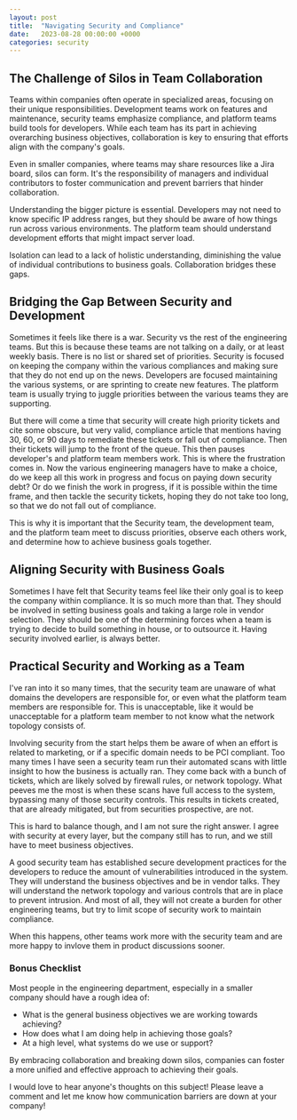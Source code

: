 ```yaml
---
layout: post
title:  "Navigating Security and Compliance"
date:   2023-08-28 00:00:00 +0000
categories: security
---
```


## The Challenge of Silos in Team Collaboration

Teams within companies often operate in specialized areas, focusing on their unique responsibilities. Development teams work on features and maintenance, security teams emphasize compliance, and platform teams build tools for developers. While each team has its part in achieving overarching business objectives, collaboration is key to ensuring that efforts align with the company's goals.

Even in smaller companies, where teams may share resources like a Jira board, silos can form. It's the responsibility of managers and individual contributors to foster communication and prevent barriers that hinder collaboration.

Understanding the bigger picture is essential. Developers may not need to know specific IP address ranges, but they should be aware of how things run across various environments. The platform team should understand development efforts that might impact server load.

Isolation can lead to a lack of holistic understanding, diminishing the value of individual contributions to business goals. Collaboration bridges these gaps.

## Bridging the Gap Between Security and Development

Sometimes it feels like there is a war. Security vs the rest of the engineering teams. But this is because these teams are not talking on a daily, or at least weekly basis. There is no list or shared set of priorities. Security is focused on keeping the company within the various compliances and making sure that they do not end up on the news. Developers are focused maintaining the various systems, or are sprinting to create new features. The platform team is usually trying to juggle priorities between the various teams they are supporting. 

But there will come a time that security will create high priority tickets and cite some obscure, but very valid, compliance article that mentions having 30, 60, or 90 days to remediate these tickets or fall out of compliance. Then their tickets will jump to the front of the queue. This then pauses developer's and platform team members work. This is where the frustration comes in. Now the various engineering managers have to make a choice, do we keep all this work in progress and focus on paying down security debt? Or do we finish the work in progress, if it is possible within the time frame, and then tackle the security tickets, hoping they do not take too long, so that we do not fall out of compliance. 

This is why it is important that the Security team, the development team, and the platform team meet to discuss priorities, observe each others work, and determine how to achieve business goals together.

## Aligning Security with Business Goals

Sometimes I have felt that Security teams feel like their only goal is to keep the company within compliance. It is so much more than that. They should be involved in setting business goals and taking a large role in vendor selection. They should be one of the determining forces when a team is trying to decide to build something in house, or to outsource it. Having security involved earlier, is always better. 

## Practical Security and Working as a Team

I've ran into it so many times, that the security team are unaware of what domains the developers are responsible for, or even what the platform team members are responsible for.
This is unacceptable, like it would be unacceptable for a platform team member to not know what the network topology consists of. 

Involving security from the start helps them be aware of when an effort is related to marketing, or if a specific domain needs to be PCI compliant. Too many times I have seen a security team run their automated scans with little insight to how the business is actually ran. They come back with a bunch of tickets, which are likely solved by firewall rules, or network topology. What peeves me the most is when these scans have full access to the system, bypassing many of those security controls. This results in tickets created, that are already mitigated, but from securities prospective, are not. 

This is hard to balance though, and I am not sure the right answer. I agree with security at every layer, but the company still has to run, and we still have to meet business objectives.

A good security team has established secure development practices for the developers to reduce the amount of vulnerabilities introduced in the system. They will understand the business objectives and be in vendor talks. They will understand the network topology and various controls that are in place to prevent intrusion. And most of all, they will not create a burden for other engineering teams, but try to limit scope of security work to maintain compliance. 

When this happens, other teams work more with the security team and are more happy to invlove them in product discussions sooner.


### Bonus Checklist

Most people in the engineering department, especially in a smaller company should have a rough idea of:

- What is the general business objectives we are working towards achieving?
- How does what I am doing help in achieving those goals?
- At a high level, what systems do we use or support?

By embracing collaboration and breaking down silos, companies can foster a more unified and effective approach to achieving their goals.

I would love to hear anyone's thoughts on this subject! Please leave a comment and let me know how communication barriers are down at your company!



